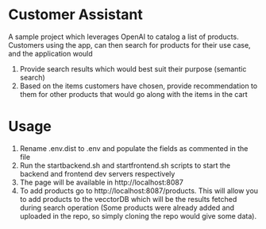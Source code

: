 # Customer Assistant

A sample project which leverages OpenAI to catalog a list of products.
Customers using the app, can then search for products for their use case, and the application would

1. Provide search results which would best suit their purpose (semantic search)
2. Based on the items customers have chosen, provide recommendation to them for other products that would go along with the items in the cart

# Usage

1. Rename .env.dist to .env and populate the fields as commented in the file
2. Run the startbackend.sh and startfrontend.sh scripts to start the backend and frontend dev servers respectively
3. The page will be available in http://localhost:8087
4. To add products go to http://localhost:8087/products. This will allow you to add products to the vecctorDB which will be the results fetched during search operation (Some products were already added and uploaded in the repo, so simply cloning the repo would give some data).